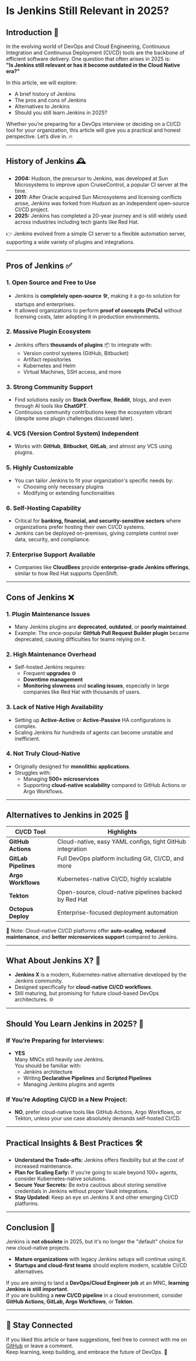 # Is Jenkins Still Relevant in 2025?

## Introduction 🌟
In the evolving world of DevOps and Cloud Engineering, Continuous Integration and Continuous Deployment (CI/CD) tools are the backbone of efficient software delivery. One question that often arises in 2025 is:  
**"Is Jenkins still relevant or has it become outdated in the Cloud Native era?"**

In this article, we will explore:
- A brief history of Jenkins
- The pros and cons of Jenkins
- Alternatives to Jenkins
- Should you still learn Jenkins in 2025?

Whether you’re preparing for a DevOps interview or deciding on a CI/CD tool for your organization, this article will give you a practical and honest perspective. Let’s dive in. 🔥

---

## History of Jenkins 🕰️

- **2004:** Hudson, the precursor to Jenkins, was developed at Sun Microsystems to improve upon CruiseControl, a popular CI server at the time.
- **2011:** After Oracle acquired Sun Microsystems and licensing conflicts arose, Jenkins was forked from Hudson as an independent open-source CI/CD project.
- **2025:** Jenkins has completed a 20-year journey and is still widely used across industries including tech giants like Red Hat.

👉 Jenkins evolved from a simple CI server to a flexible automation server, supporting a wide variety of plugins and integrations.

---

## Pros of Jenkins ✅

### 1. Open Source and Free to Use
- Jenkins is **completely open-source** 🛠️, making it a go-to solution for startups and enterprises.
- It allowed organizations to perform **proof of concepts (PoCs)** without licensing costs, later adopting it in production environments.

### 2. Massive Plugin Ecosystem
- Jenkins offers **thousands of plugins** 📦 to integrate with:
  - Version control systems (GitHub, Bitbucket)
  - Artifact repositories
  - Kubernetes and Helm
  - Virtual Machines, SSH access, and more

### 3. Strong Community Support
- Find solutions easily on **Stack Overflow**, **Reddit**, blogs, and even through AI tools like **ChatGPT**.
- Continuous community contributions keep the ecosystem vibrant (despite some plugin challenges discussed later).

### 4. VCS (Version Control System) Independent
- Works with **GitHub**, **Bitbucket**, **GitLab**, and almost any VCS using plugins.

### 5. Highly Customizable
- You can tailor Jenkins to fit your organization's specific needs by:
  - Choosing only necessary plugins
  - Modifying or extending functionalities

### 6. Self-Hosting Capability
- Critical for **banking, financial, and security-sensitive sectors** where organizations prefer hosting their own CI/CD systems.
- Jenkins can be deployed on-premises, giving complete control over data, security, and compliance.

### 7. Enterprise Support Available
- Companies like **CloudBees** provide **enterprise-grade Jenkins offerings**, similar to how Red Hat supports OpenShift.

---

## Cons of Jenkins ❌

### 1. Plugin Maintenance Issues
- Many Jenkins plugins are **deprecated**, **outdated**, or **poorly maintained**.
- Example: The once-popular **GitHub Pull Request Builder plugin** became deprecated, causing difficulties for teams relying on it.

### 2. High Maintenance Overhead
- Self-hosted Jenkins requires:
  - Frequent **upgrades** ⚙️
  - **Downtime management**
  - **Monitoring slowness** and **scaling issues**, especially in large companies like Red Hat with thousands of users.

### 3. Lack of Native High Availability
- Setting up **Active-Active** or **Active-Passive** HA configurations is complex.
- Scaling Jenkins for hundreds of agents can become unstable and inefficient.

### 4. Not Truly Cloud-Native
- Originally designed for **monolithic applications**.
- Struggles with:
  - Managing **500+ microservices**
  - Supporting **cloud-native scalability** compared to GitHub Actions or Argo Workflows.

---

## Alternatives to Jenkins in 2025 🚀

| CI/CD Tool           | Highlights                                        |
|----------------------|----------------------------------------------------|
| **GitHub Actions**    | Cloud-native, easy YAML configs, tight GitHub integration |
| **GitLab Pipelines**  | Full DevOps platform including Git, CI/CD, and more |
| **Argo Workflows**    | Kubernetes-native CI/CD, highly scalable          |
| **Tekton**            | Open-source, cloud-native pipelines backed by Red Hat |
| **Octopus Deploy**    | Enterprise-focused deployment automation          |

🔔 Note: Cloud-native CI/CD platforms offer **auto-scaling**, **reduced maintenance**, and **better microservices support** compared to Jenkins.

---

## What About Jenkins X? 🤔

- **Jenkins X** is a modern, Kubernetes-native alternative developed by the Jenkins community.
- Designed specifically for **cloud-native CI/CD workflows**.
- Still maturing, but promising for future cloud-based DevOps architectures. 🌐

---

## Should You Learn Jenkins in 2025? 🎯

### If You’re Preparing for Interviews:
- **YES**  
  Many MNCs still heavily use Jenkins.  
  You should be familiar with:
  - Jenkins architecture
  - Writing **Declarative Pipelines** and **Scripted Pipelines**
  - Managing Jenkins plugins and agents

### If You’re Adopting CI/CD in a New Project:
- **NO**, prefer cloud-native tools like GitHub Actions, Argo Workflows, or Tekton, unless your use case absolutely demands self-hosted CI/CD.

---

## Practical Insights & Best Practices 🛠️

- **Understand the Trade-offs:** Jenkins offers flexibility but at the cost of increased maintenance.
- **Plan for Scaling Early:** If you’re going to scale beyond 100+ agents, consider Kubernetes-native solutions.
- **Secure Your Secrets:** Be extra cautious about storing sensitive credentials in Jenkins without proper Vault integrations.
- **Stay Updated:** Keep an eye on Jenkins X and other emerging CI/CD platforms.

---

## Conclusion 📝

Jenkins is **not obsolete** in 2025, but it's no longer the "default" choice for new cloud-native projects.  
- **Mature organizations** with legacy Jenkins setups will continue using it.  
- **Startups and cloud-first teams** should explore modern, scalable CI/CD alternatives.

If you are aiming to land a **DevOps/Cloud Engineer job** at an MNC, **learning Jenkins is still important**.  
If you are building a **new CI/CD pipeline** in a cloud environment, consider **GitHub Actions, GitLab, Argo Workflows**, or **Tekton**.

---

## 🚀 Stay Connected

If you liked this article or have suggestions, feel free to connect with me on [GitHub](https://github.com/BharathKumarReddy2103) or leave a comment.  
Keep learning, keep building, and embrace the future of DevOps. 🌟 
